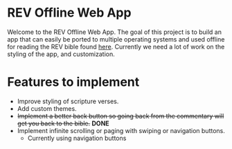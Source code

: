 # REV Offline Web App

Welcome to the REV Offline Web App. The goal of this project is to build an app
that can easily be ported to multiple operating systems and used offline for
reading the REV bible found [here](https://www.revisedenglishversion.com).
Currently we need a lot of work on the styling of the app, and customization.

# Features to implement

- Improve styling of scripture verses.
- Add custom themes.
- ~~Implement a better back button so going back from the commentary will get
  you back to the bible.~~ **DONE**
- Implement infinite scrolling or paging with swiping or navigation buttons.
  - Currently using navigation buttons
